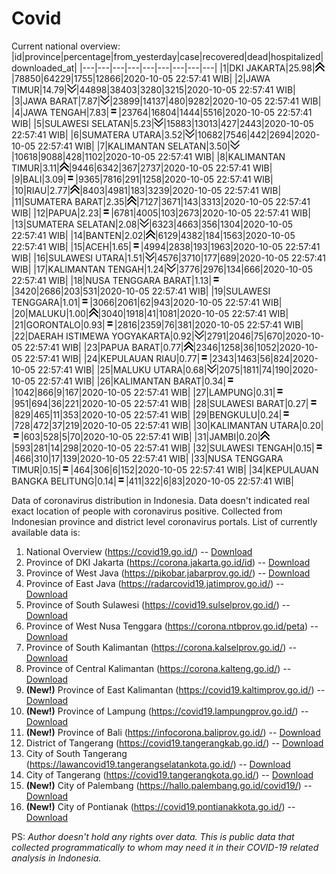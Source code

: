 # Covid
Current national overview:
|id|province|percentage|from_yesterday|case|recovered|dead|hospitalized|downloaded_at|
|---|---|---|---|---|---|---|---|---|
|1|DKI JAKARTA|25.98|![up](https://github.com/ariefrachmannn/covid/raw/master/img/rsz_img_186982.png)|78850|64229|1755|12866|2020-10-05 22:57:41 WIB|
|2|JAWA TIMUR|14.79|![down](https://github.com/ariefrachmannn/covid/raw/master/img/rsz_down.png)|44898|38403|3280|3215|2020-10-05 22:57:41 WIB|
|3|JAWA BARAT|7.87|![down](https://github.com/ariefrachmannn/covid/raw/master/img/rsz_down.png)|23899|14137|480|9282|2020-10-05 22:57:41 WIB|
|4|JAWA TENGAH|7.83|![equal](https://github.com/ariefrachmannn/covid/raw/master/img/rsz_equal.png)|23764|16804|1444|5516|2020-10-05 22:57:41 WIB|
|5|SULAWESI SELATAN|5.23|![down](https://github.com/ariefrachmannn/covid/raw/master/img/rsz_down.png)|15883|13013|427|2443|2020-10-05 22:57:41 WIB|
|6|SUMATERA UTARA|3.52|![down](https://github.com/ariefrachmannn/covid/raw/master/img/rsz_down.png)|10682|7546|442|2694|2020-10-05 22:57:41 WIB|
|7|KALIMANTAN SELATAN|3.50|![down](https://github.com/ariefrachmannn/covid/raw/master/img/rsz_down.png)|10618|9088|428|1102|2020-10-05 22:57:41 WIB|
|8|KALIMANTAN TIMUR|3.11|![up](https://github.com/ariefrachmannn/covid/raw/master/img/rsz_img_186982.png)|9446|6342|367|2737|2020-10-05 22:57:41 WIB|
|9|BALI|3.09|![equal](https://github.com/ariefrachmannn/covid/raw/master/img/rsz_equal.png)|9365|7816|291|1258|2020-10-05 22:57:41 WIB|
|10|RIAU|2.77|![up](https://github.com/ariefrachmannn/covid/raw/master/img/rsz_img_186982.png)|8403|4981|183|3239|2020-10-05 22:57:41 WIB|
|11|SUMATERA BARAT|2.35|![up](https://github.com/ariefrachmannn/covid/raw/master/img/rsz_img_186982.png)|7127|3671|143|3313|2020-10-05 22:57:41 WIB|
|12|PAPUA|2.23|![equal](https://github.com/ariefrachmannn/covid/raw/master/img/rsz_equal.png)|6781|4005|103|2673|2020-10-05 22:57:41 WIB|
|13|SUMATERA SELATAN|2.08|![down](https://github.com/ariefrachmannn/covid/raw/master/img/rsz_down.png)|6323|4663|356|1304|2020-10-05 22:57:41 WIB|
|14|BANTEN|2.02|![up](https://github.com/ariefrachmannn/covid/raw/master/img/rsz_img_186982.png)|6129|4382|184|1563|2020-10-05 22:57:41 WIB|
|15|ACEH|1.65|![equal](https://github.com/ariefrachmannn/covid/raw/master/img/rsz_equal.png)|4994|2838|193|1963|2020-10-05 22:57:41 WIB|
|16|SULAWESI UTARA|1.51|![down](https://github.com/ariefrachmannn/covid/raw/master/img/rsz_down.png)|4576|3710|177|689|2020-10-05 22:57:41 WIB|
|17|KALIMANTAN TENGAH|1.24|![down](https://github.com/ariefrachmannn/covid/raw/master/img/rsz_down.png)|3776|2976|134|666|2020-10-05 22:57:41 WIB|
|18|NUSA TENGGARA BARAT|1.13|![equal](https://github.com/ariefrachmannn/covid/raw/master/img/rsz_equal.png)|3420|2686|203|531|2020-10-05 22:57:41 WIB|
|19|SULAWESI TENGGARA|1.01|![equal](https://github.com/ariefrachmannn/covid/raw/master/img/rsz_equal.png)|3066|2061|62|943|2020-10-05 22:57:41 WIB|
|20|MALUKU|1.00|![up](https://github.com/ariefrachmannn/covid/raw/master/img/rsz_img_186982.png)|3040|1918|41|1081|2020-10-05 22:57:41 WIB|
|21|GORONTALO|0.93|![equal](https://github.com/ariefrachmannn/covid/raw/master/img/rsz_equal.png)|2816|2359|76|381|2020-10-05 22:57:41 WIB|
|22|DAERAH ISTIMEWA YOGYAKARTA|0.92|![down](https://github.com/ariefrachmannn/covid/raw/master/img/rsz_down.png)|2791|2046|75|670|2020-10-05 22:57:41 WIB|
|23|PAPUA BARAT|0.77|![up](https://github.com/ariefrachmannn/covid/raw/master/img/rsz_img_186982.png)|2346|1258|36|1052|2020-10-05 22:57:41 WIB|
|24|KEPULAUAN RIAU|0.77|![equal](https://github.com/ariefrachmannn/covid/raw/master/img/rsz_equal.png)|2343|1463|56|824|2020-10-05 22:57:41 WIB|
|25|MALUKU UTARA|0.68|![down](https://github.com/ariefrachmannn/covid/raw/master/img/rsz_down.png)|2075|1811|74|190|2020-10-05 22:57:41 WIB|
|26|KALIMANTAN BARAT|0.34|![equal](https://github.com/ariefrachmannn/covid/raw/master/img/rsz_equal.png)|1042|866|9|167|2020-10-05 22:57:41 WIB|
|27|LAMPUNG|0.31|![equal](https://github.com/ariefrachmannn/covid/raw/master/img/rsz_equal.png)|951|694|36|221|2020-10-05 22:57:41 WIB|
|28|SULAWESI BARAT|0.27|![equal](https://github.com/ariefrachmannn/covid/raw/master/img/rsz_equal.png)|829|465|11|353|2020-10-05 22:57:41 WIB|
|29|BENGKULU|0.24|![equal](https://github.com/ariefrachmannn/covid/raw/master/img/rsz_equal.png)|728|472|37|219|2020-10-05 22:57:41 WIB|
|30|KALIMANTAN UTARA|0.20|![equal](https://github.com/ariefrachmannn/covid/raw/master/img/rsz_equal.png)|603|528|5|70|2020-10-05 22:57:41 WIB|
|31|JAMBI|0.20|![up](https://github.com/ariefrachmannn/covid/raw/master/img/rsz_img_186982.png)|593|281|14|298|2020-10-05 22:57:41 WIB|
|32|SULAWESI TENGAH|0.15|![equal](https://github.com/ariefrachmannn/covid/raw/master/img/rsz_equal.png)|466|310|17|139|2020-10-05 22:57:41 WIB|
|33|NUSA TENGGARA TIMUR|0.15|![equal](https://github.com/ariefrachmannn/covid/raw/master/img/rsz_equal.png)|464|306|6|152|2020-10-05 22:57:41 WIB|
|34|KEPULAUAN BANGKA BELITUNG|0.14|![equal](https://github.com/ariefrachmannn/covid/raw/master/img/rsz_equal.png)|411|322|6|83|2020-10-05 22:57:41 WIB|

Data of coronavirus distribution in Indonesia. Data doesn't indicated real exact location of people with coronavirus positive. Collected from Indonesian province and district level coronavirus portals. List of currently available data is:
1. National Overview (https://covid19.go.id/) -- [Download](https://www.dropbox.com/s/66ly270fw4y76fx/covid_nasional.csv?dl=0)
2. Province of DKI Jakarta (https://corona.jakarta.go.id/id) -- [Download](https://riwayat-file-covid-19-dki-jakarta-jakartagis.hub.arcgis.com/)
3. Province of West Java (https://pikobar.jabarprov.go.id/) -- [Download](https://www.dropbox.com/s/alg0zp60fylq6cn/covid_jabar.csv?dl=0)
4. Province of East Java (https://radarcovid19.jatimprov.go.id/) -- [Download](https://www.dropbox.com/sh/e7vtgcnl4ckbvr4/AADo9UMRDZvrhHn66qTHZOvNa?dl=0)
5. Province of South Sulawesi (https://covid19.sulselprov.go.id/) -- [Download](https://www.dropbox.com/s/z5ek23lwcztj7z7/covid_sulsel.csv?dl=0)
6. Province of West Nusa Tenggara (https://corona.ntbprov.go.id/peta) -- [Download](https://www.dropbox.com/s/4p2k93n42xx0c00/covid_ntb.csv?dl=0)
7. Province of South Kalimantan (https://corona.kalselprov.go.id/) -- [Download](https://www.dropbox.com/sh/7aa2kvz8lb04pzz/AADH1Oj5oFMw2mp-D3JStPRsa?dl=0)
8. Province of Central Kalimantan (https://corona.kalteng.go.id/) -- [Download](https://www.dropbox.com/s/9q01v5r3ys2ozk4/covid_kalteng.csv?dl=0)
9. **(New!)** Province of East Kalimantan (https://covid19.kaltimprov.go.id/) -- [Download](https://www.dropbox.com/sh/qhpxj532nm80goa/AAB6ek_fp1__ieTR0TFQpfIga?dl=0)
10. **(New!)** Province of Lampung (https://covid19.lampungprov.go.id/) -- [Download](https://www.dropbox.com/s/ecuew6oa9kzwqwx/covid_lampung.csv?dl=0)
11. **(New!)** Province of Bali (https://infocorona.baliprov.go.id/) -- [Download](https://www.dropbox.com/sh/iceiwun4ufttmiu/AAC7dSRMpfTjPI1Lfzw-LeCUa?dl=0)
12. District of Tangerang (https://covid19.tangerangkab.go.id/) -- [Download](https://www.dropbox.com/sh/yxovyy6sy5bnz4p/AACZzVHinisKmz8oQWyQJ3nua?dl=0)
13. City of South Tangerang (https://lawancovid19.tangerangselatankota.go.id/) -- [Download](https://www.dropbox.com/s/zlvxo4ivswdzmle/covid_tangsel.csv?dl=0)
14. City of Tangerang (https://covid19.tangerangkota.go.id/) -- [Download](https://www.dropbox.com/s/e53224kvdrpjzy0/covid_tangkot.csv?dl=0)
15. **(New!)** City of Palembang (https://hallo.palembang.go.id/covid19/) -- [Download](https://www.dropbox.com/sh/oj17bhwhlpjht9e/AABZEG-OiaSaFvikATDx6coEa?dl=0)
16. **(New!)** City of Pontianak (https://covid19.pontianakkota.go.id/) -- [Download](https://www.dropbox.com/sh/66if3y4ly51j4sh/AADQ-zwLGa7Kz4ZzJgDw2-3na?dl=0)

PS: *Author doesn't hold any rights over data. This is public data that collected programmatically to whom may need it in their COVID-19 related analysis in Indonesia.*
